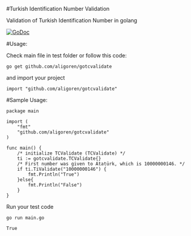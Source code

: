 #Turkish Identification Number Validation

Validation of Turkish Identification Number in golang

[![GoDoc](https://godoc.org/github.com/aligoren/gotcvalidate?status.svg)](https://godoc.org/github.com/aligoren/gotcvalidate)

#Usage:

Check main file in test folder or follow this code:

~~~~{.shell}
go get github.com/aligoren/gotcvalidate
~~~~

and import your project

~~~~{.go}
import "github.com/aligoren/gotcvalidate"
~~~~

#Sample Usage:

~~~~{.go}
package main

import (
    "fmt"
    "github.com/aligoren/gotcvalidate"
)

func main() {
    /* initialize TCValidate (TCValidate) */
    ti := gotcvalidate.TCValidate{}
    /* First number was given to Atatürk, which is 10000000146. */
    if ti.TiValidate("10000000146") {
        fmt.Println("True")
    }else{
        fmt.Println("False")
    }
}

~~~~

Run your test code

~~~~{.shell}
go run main.go

True
~~~~
